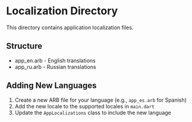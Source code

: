 # Localization Directory

This directory contains application localization files.

## Structure
- app_en.arb - English translations
- app_ru.arb - Russian translations

## Adding New Languages

1. Create a new ARB file for your language (e.g., `app_es.arb` for Spanish)
2. Add the new locale to the supported locales in `main.dart`
3. Update the `AppLocalizations` class to include the new language
